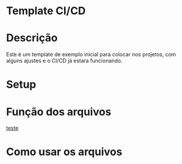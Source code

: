 # Template CI/CD

# Descrição
Este é um template de exemplo inicial para colocar nos projetos, com alguns ajustes e o CI/CD já estara funcionando.

# Setup


# Função dos arquivos
[teste](https://github.com/marketplace/actions/dart-code-metrics-action)
# Como usar os arquivos

